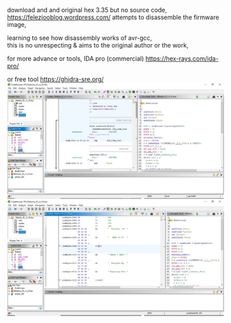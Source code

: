 download and and original hex 3.35 but no source code,  
https://felezjooblog.wordpress.com/ attempts to disassemble the firmware image,  

learning to see how disassembly works of avr-gcc,  
this is no unrespecting & aims to the original author or the work,  

for more advance or tools, IDA pro (commercial) https://hex-rays.com/ida-pro/  


or free tool https://ghidra-sre.org/  
![ghidra_display.JPG](ghidra_display.JPG)  
![ghidra_display_lcd_string.JPG](ghidra_display_lcd_string.JPG)  
